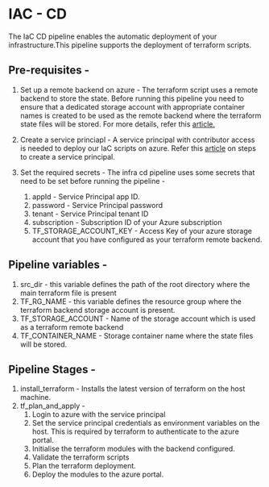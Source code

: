 # IAC - CD

The IaC CD pipeline enables the automatic deployment of your infrastructure.This pipeline supports the deployment of terraform scripts. 

## Pre-requisites - 

1. Set up a remote backend on azure - The terraform script uses a remote backend to store the state. Before running this pipeline you need to ensure that a dedicated storage account with appropriate container names is created to be used as the remote backend where the terraform state files will be stored. For more details, refer this [article.](https://learn.microsoft.com/en-us/azure/developer/terraform/store-state-in-azure-storage?tabs=azure-cli)

2. Create a service princiapl - A service principal with contributor access is needed to deploy our IaC scripts on azure. Refer this [article](https://learn.microsoft.com/en-us/cli/azure/create-an-azure-service-principal-azure-cli) on steps to create a service principal. 

3. Set the required secrets - The infra cd pipeline uses some secrets that need to be set before running the pipeline - 
    1. appId - Service Principal app ID.
    1. password - Service Principal password
    1. tenant - Service Principal tenant ID
    1. subscription - Subscription ID of your Azure subscription
    1. TF_STORAGE_ACCOUNT_KEY - Access Key of your azure storage account that you have configured as your terraform remote backend. 

## Pipeline variables - 

1. src_dir - this variable defines the path of the root directory where the main terraform file is present
2. TF_RG_NAME - this variable defines the resource group where the terraform backend storage account is present.
3. TF_STORAGE_ACCOUNT - Name of the storage account which is used as a terraform remote backend
4. TF_CONTAINER_NAME - Storage container name where the state files will be stored.

## Pipeline Stages - 

1. install_terraform - Installs the latest version of terraform on the host machine. 
2. tf_plan_and_apply - 
    1. Login to azure with the service principal
    1. Set the service principal credentials as environment variables on the host. This is required by terraform to authenticate to the azure portal.
    1. Initialise the terraform modules with the backend configured. 
    1. Validate the terraform scripts
    1. Plan the terraform deployment.
    1. Deploy the modules to the azure portal. 